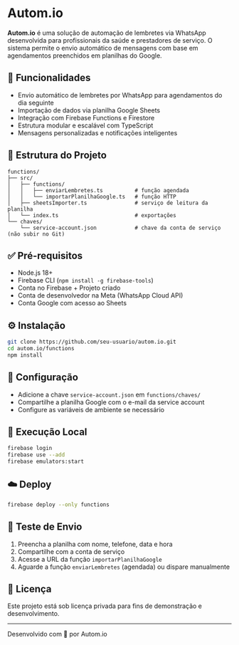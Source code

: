 
# Autom.io

**Autom.io** é uma solução de automação de lembretes via WhatsApp desenvolvida para profissionais da saúde e prestadores de serviço. O sistema permite o envio automático de mensagens com base em agendamentos preenchidos em planilhas do Google.

## 🚀 Funcionalidades

- Envio automático de lembretes por WhatsApp para agendamentos do dia seguinte
- Importação de dados via planilha Google Sheets
- Integração com Firebase Functions e Firestore
- Estrutura modular e escalável com TypeScript
- Mensagens personalizadas e notificações inteligentes

## 🧱 Estrutura do Projeto

```
functions/
├── src/
│   ├── functions/
│   │   ├── enviarLembretes.ts          # função agendada
│   │   └── importarPlanilhaGoogle.ts   # função HTTP
│   ├── sheetsImporter.ts               # serviço de leitura da planilha
│   └── index.ts                        # exportações
└── chaves/
    └── service-account.json            # chave da conta de serviço (não subir no Git)
```

## ✅ Pré-requisitos

- Node.js 18+
- Firebase CLI (`npm install -g firebase-tools`)
- Conta no Firebase + Projeto criado
- Conta de desenvolvedor na Meta (WhatsApp Cloud API)
- Conta Google com acesso ao Sheets

## ⚙️ Instalação

```bash
git clone https://github.com/seu-usuario/autom.io.git
cd autom.io/functions
npm install
```

## 🔐 Configuração

- Adicione a chave `service-account.json` em `functions/chaves/`
- Compartilhe a planilha Google com o e-mail da service account
- Configure as variáveis de ambiente se necessário

## 🔧 Execução Local

```bash
firebase login
firebase use --add
firebase emulators:start
```

## ☁️ Deploy

```bash
firebase deploy --only functions
```

## 📩 Teste de Envio

1. Preencha a planilha com nome, telefone, data e hora
2. Compartilhe com a conta de serviço
3. Acesse a URL da função `importarPlanilhaGoogle`
4. Aguarde a função `enviarLembretes` (agendada) ou dispare manualmente

## 📄 Licença

Este projeto está sob licença privada para fins de demonstração e desenvolvimento.

---

Desenvolvido com 💚 por Autom.io
